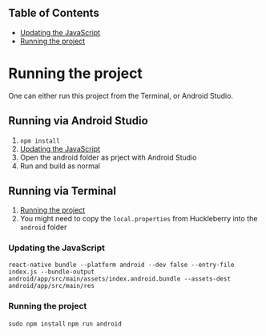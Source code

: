 ## Table of Contents

* [Updating the JavaScript](#updating-the-javascript)
* [Running the project](#running-the-project)

# Running the project
One can either run this project from the Terminal, or Android Studio.

## Running via Android Studio
1. `npm install`
1. [Updating the JavaScript](#updating-the-javascript)
1. Open the android folder as prject with Android Studio
1. Run and build as normal

## Running via Terminal
1. [Running the project](#running-the-project)
1. You might need to copy the `local.properties` from Huckleberry into the `android` folder

### Updating the JavaScript

`react-native bundle --platform android --dev false --entry-file index.js --bundle-output android/app/src/main/assets/index.android.bundle --assets-dest android/app/src/main/res`


### Running the project ##

`sudo npm install`
`npm run android`
